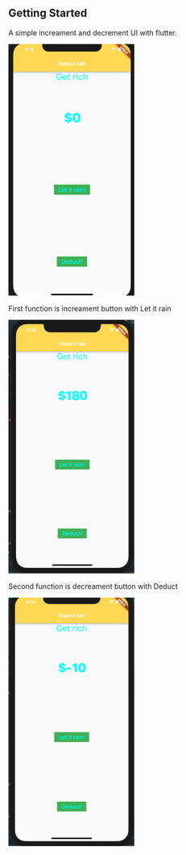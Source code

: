 ## Getting Started
<p> A simple increament and decrement UI with flutter.</p>
<img src="images/first_ui.png" width="250">

<p>First function is increament button with Let it rain</p>
<img src="images/second_ui.png" width="250">

<p>Second function is decreament button with Deduct</p>
<img src="images/third_ui.png" width="250">



